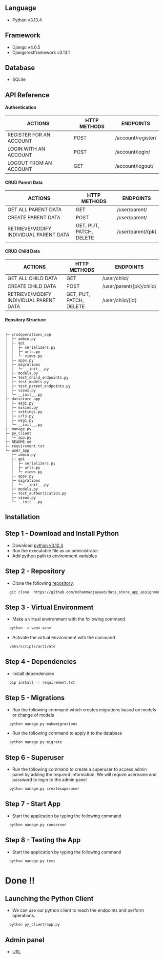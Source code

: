 
## Language

- Python v3.10.4

## Framework

- Django v4.0.5
- Djangorestframework v3.13.1

## Database

- SQLite


## API Reference
#### Authentication

|ACTIONS|HTTP METHODS|ENDPOINTS|
|-----------------|---|--------------|
|REGISTER FOR AN ACCOUNT|POST|/account/register/|
|LOGIN WITH AN ACCOUNT| POST |/account/login/|
|LOGOUT FROM AN ACCOUNT|GET|/account/logout/|

#### CRUD Parent Data

|ACTIONS|HTTP METHODS|ENDPOINTS|
|-----------------|----------------------|--------------|
|GET ALL PARENT DATA |GET| /user/parent/|
|CREATE PARENT DATA|POST|/user/parent/|
|RETRIEVE/MODIFY INDIVIDUAL PARENT DATA|GET, PUT, PATCH, DELETE|/user/parent/{pk}|

#### CRUD Child Data

|ACTIONS|HTTP METHODS|ENDPOINTS|
|-----------------|----------------------|--------------|
|GET ALL CHILD DATA |GET| /user/child/|
|CREATE CHILD DATA|POST|/user/parent/{pk}/child/|
|RETRIEVE/MODIFY INDIVIDUAL PARENT DATA|GET, PUT, PATCH, DELETE|/user/child/{id}|
#### Repsitory Structure

```

├─ crudoperations_app
│  ├─ admin.py
│  ├─ api
│  │  ├─ serializers.py
│  │  ├─ urls.py
│  │  └─ views.py
│  ├─ apps.py
│  ├─ migrations
│  │  └─ __init__.py
│  ├─ models.py
│  ├─ test_child_endpoints.py
│  ├─ test_models.py
│  ├─ test_parent_endpoints.py
│  ├─ views.py
│  └─ __init__.py
├─ datastore_app
│  ├─ asgi.py
│  ├─ mixins.py
│  ├─ settings.py
│  ├─ urls.py
│  ├─ wsgi.py
│  └─ __init__.py
├─ manage.py
├─ py_client
│  └─ app.py
├─ README.md
├─ requirement.txt
└─ user_app
   ├─ admin.py
   ├─ api
   │  ├─ serializers.py
   │  ├─ urls.py
   │  └─ views.py
   ├─ apps.py
   ├─ migrations
   │  └─ __init__.py
   ├─ models.py
   ├─ test_authentication.py
   ├─ views.py
   └─ __init__.py

```

## Installation
## Step 1 - Download and Install Python
- Download [python v3.10.4](https://www.python.org/downloads/release/python-3104/)
- Run the executable file as an administrator
- Add python path to environment variables
## Step 2 - Repository
- Clone the following [repository](https://github.com/mohammadjayeed/data_store_app_assignment.git),
```bash
  git clone  https://github.com/mohammadjayeed/data_store_app_assignment.git
```
## Step 3 - Virtual Environment
- Make a virtual environment with the following command
```bash
  python -m venv venv
```
-  Activate the virtual environment with the command
```bash
  venv/scripts/activate
```
## Step 4 - Dependencies
- Install dependencies
```bash
  pip install -r requirement.txt
```
## Step 5 - Migrations
- Run the following command which creates migrations based on models or change of models
```bash
  python manage.py makemigrations
```
- Run the following command to apply it to the database
```bash
  python manage.py migrate
```
## Step 6 - Superuser
- Run the following command to create a superuser to access admin panel by adding the required information. We will require username and password to login to the admin panel
```bash
  python manage.py createsuperuser
```
## Step 7 - Start App
- Start the application by typing the following command
```bash
  python manage.py runserver
```
## Step 8 - Testing the App
- Start the application by typing the following command
```bash
  python manage.py test
```
# Done !!
## Launching the Python Client
- We can use our python client to reach the endpoints and perform operations.
```bash
  python py_client/app.py
```
## Admin panel
- [URL](http://localhost:8000/admin/)